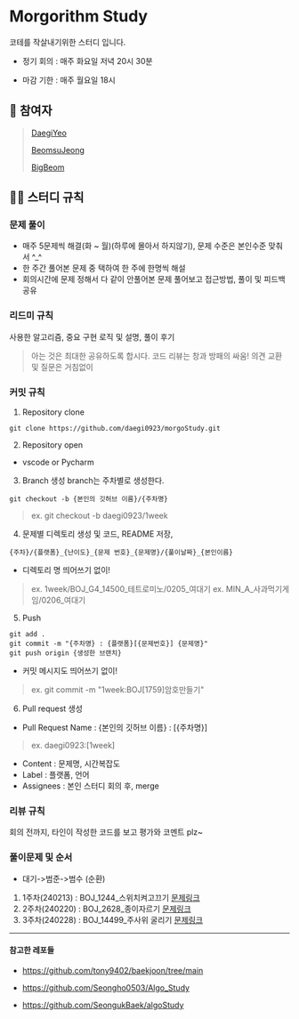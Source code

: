 # Morgorithm Study
코테를 작살내기위한 스터디 입니다.

- 정기 회의 : 매주 화요일 저녁 20시 30분

- 마감 기한 : 매주 월요일 18시


## 👥 참여자
> [DaegiYeo](https://github.com/daegi0923/morgoStudy)
> 
> [BeomsuJeong](https://github.com/jbs0708/morgoStudy)
> 
> [BigBeom](https://github.com/BigBeom/morgoStudy)

## 💁‍♂️ 스터디 규칙
### 문제 풀이
- 매주 5문제씩 해결(화 ~ 월)(하루에 몰아서 하지않기), 문제 수준은 본인수준 맞춰서 ^_^
- 한 주간 풀어본 문제 중 택하여 한 주에 한명씩 해설
- 회의시간에 문제 정해서 다 같이 안풀어본 문제 풀어보고 접근방법, 풀이 및 피드백 공유


### 리드미 규칙
사용한 알고리즘, 중요 구현 로직 및 설명, 풀이 후기

> 아는 것은 최대한 공유하도록 합시다.
> 코드 리뷰는 창과 방패의 싸움!
> 의견 교환 및 질문은 거침없이

### 커밋 규칙
1. Repository clone
```
git clone https://github.com/daegi0923/morgoStudy.git
```
2. Repository open
- vscode or Pycharm
3. Branch 생성
branch는 주차별로 생성한다.
```
git checkout -b {본인의 깃허브 이름}/{주차명}
```
> ex. git checkout -b daegi0923/1week

4. 문제별 디렉토리 생성 및 코드, README 저장, 
```
{주차}/{플랫폼}_{난이도}_{문제 번호}_{문제명}/{풀이날짜}_{본인이름}
```
- 디렉토리 명 띄어쓰기 없이!
> ex. 1week/BOJ_G4_14500_테트로미노/0205_여대기
> ex. MIN_A_사과먹기게임/0206_여대기
5. Push
```
git add .
git commit -m "{주차명} : {플랫폼}[{문제번호}] {문제명}"
git push origin {생성한 브랜치}
```
- 커밋 메시지도 띄어쓰기 없이!
> ex. git commit -m "1week:BOJ[1759]암호만들기"

6. Pull request 생성
- Pull Request Name : {본인의 깃허브 이름} : [{주차명}]
> ex. daegi0923:[1week]

- Content : 문제명, 시간복잡도
- Label : 플랫폼, 언어
- Assignees : 본인
스터디 회의 후, merge
### 리뷰 규칙
회의 전까지, 타인이 작성한 코드를 보고 평가와 코멘트 plz~

### 풀이문제 및 순서
- 대기->범준->범수 (순환)
1. 1주차(240213) : BOJ_1244_스위치켜고끄기 [문제링크](https://www.acmicpc.net/problem/1244)
2. 2주차(240220) : BOJ_2628_종이자르기 [문제링크](https://www.acmicpc.net/problem/2628)
3. 3주차(240228) : BOJ_14499_주사위 굴리기 [문제링크](https://www.acmicpc.net/problem/14499)
---
#### 참고한 레포들
- https://github.com/tony9402/baekjoon/tree/main

- https://github.com/Seongho0503/Algo_Study

- https://github.com/SeongukBaek/algoStudy
